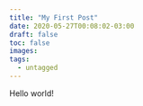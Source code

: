 ```yaml
---
title: "My First Post"
date: 2020-05-27T00:08:02-03:00
draft: false
toc: false
images:
tags:
  - untagged
---
```

Hello world!
